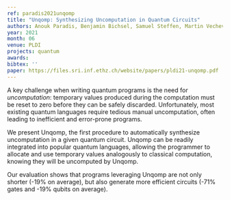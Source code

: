 ```yaml
---
ref: paradis2021unqomp
title: "Unqomp: Synthesizing Uncomputation in Quantum Circuits"
authors: Anouk Paradis, Benjamin Bichsel, Samuel Steffen, Martin Vechev
year: 2021
month: 06
venue: PLDI
projects: quantum
awards:
bibtex: ''
paper: https://files.sri.inf.ethz.ch/website/papers/pldi21-unqomp.pdf
---
```


A key challenge when writing quantum programs is the need for _uncomputation_: temporary values produced during the computation must be reset to zero before they can be safely discarded. Unfortunately, most existing quantum languages require tedious manual uncomputation, often leading to inefficient and error-prone programs.

We present Unqomp, the first procedure to automatically synthesize uncomputation in a given quantum circuit. Unqomp can be readily integrated into popular quantum languages, allowing the programmer to allocate and use temporary values analogously to classical computation, knowing they will be uncomputed by Unqomp.

Our evaluation shows that programs leveraging Unqomp are not only shorter (-19% on average), but also generate more efficient circuits (-71% gates and -19% qubits on average).
